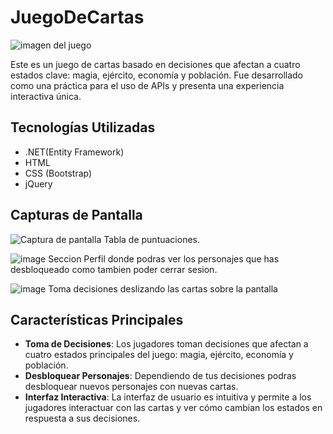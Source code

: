 # JuegoDeCartas

![imagen del juego](https://github.com/Zambottinico/JuegoDeCartas/assets/98717285/dbe4750d-536e-4ab2-ad85-012ce18dee37)

Este es un juego de cartas basado en decisiones que afectan a cuatro estados clave: magia, ejército, economía y población. Fue desarrollado como una práctica para el uso de APIs y presenta una experiencia interactiva única.

## Tecnologías Utilizadas

- .NET(Entity Framework)
- HTML
- CSS (Bootstrap)
- jQuery

## Capturas de Pantalla

![Captura de pantalla](https://github.com/Zambottinico/JuegoDeCartas/assets/98717285/b5650467-f41d-4867-b286-1952a1bfc5d2)
Tabla de puntuaciones.

![image](https://github.com/Zambottinico/JuegoDeCartas/assets/98717285/cb7a1917-0d71-48b6-b29e-3580893c75d8)
Seccion Perfil donde podras ver los personajes que has desbloqueado como tambien poder cerrar sesion.

![image](https://github.com/Zambottinico/JuegoDeCartas/assets/98717285/5a8e3485-42cf-4424-8716-33e611c2b5cb)
Toma decisiones deslizando las cartas sobre la pantalla

## Características Principales

- **Toma de Decisiones**: Los jugadores toman decisiones que afectan a cuatro estados principales del juego: magia, ejército, economía y población.
- **Desbloquear Personajes**: Dependiendo de tus decisiones podras desbloquear nuevos personajes con nuevas cartas.
- **Interfaz Interactiva**: La interfaz de usuario es intuitiva y permite a los jugadores interactuar con las cartas y ver cómo cambian los estados en respuesta a sus decisiones.


